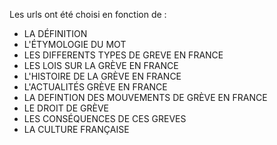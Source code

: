Les urls ont été choisi en fonction de :
- LA DÉFINITION
- L'ÉTYMOLOGIE DU MOT
- LES DIFFERENTS TYPES DE GREVE EN FRANCE
- LES LOIS SUR LA GRÈVE EN FRANCE
- L'HISTOIRE DE LA GRÈVE EN FRANCE
- L'ACTUALITÉS GRÈVE EN FRANCE
- LA DEFINTION DES MOUVEMENTS DE GRÈVE EN FRANCE
- LE DROIT DE GRÈVE
- LES CONSÉQUENCES DE CES GREVES
- LA CULTURE FRANÇAISE
